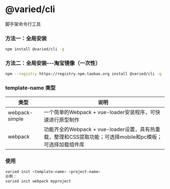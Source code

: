 # @varied/cli

脚手架命令行工具

### 方法一：全局安装

```bash
npm install @varied/cli -g
```
### 方法二：全局安装---淘宝镜像（一次性）
```bash
npm --registry https://registry.npm.taobao.org install @varied/cli -g
```
### template-name 类型
| 类型 | 说明 |
|------|------|
| webpack-simple | 一个简单的Webpack + vue-loader安装程序，可快速进行原型制作 |
| webpack | 功能齐全的Webpack + vue-loader设置，具有热重载，整理和CSS提取功能；可选择mobile和pc模板；可选择加载组件库 |

### 使用
```bash
varied init <template-name> <project-name>
示例：
varied init webpack myproject
```
